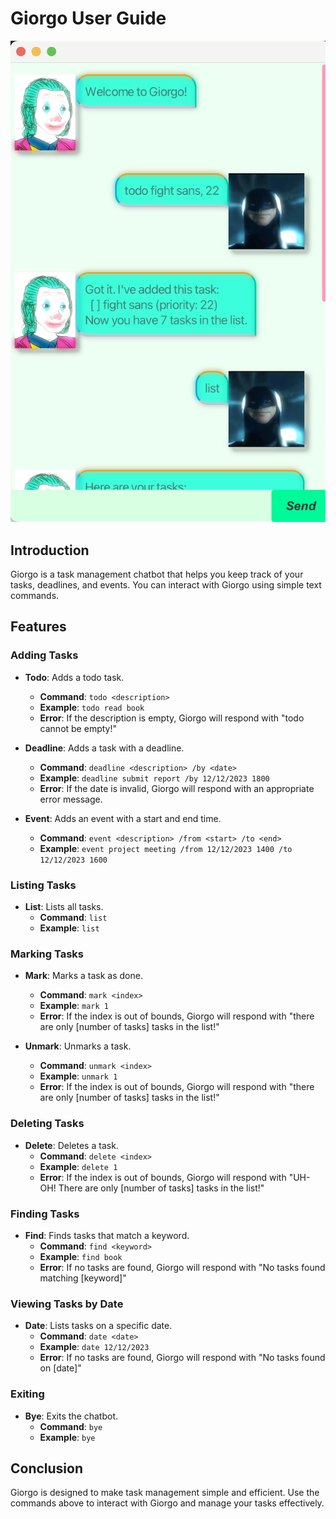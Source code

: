 # Giorgo User Guide

![screenshot](Ui.png)

## Introduction
Giorgo is a task management chatbot that helps you keep track of your tasks, deadlines, and events. You can interact with Giorgo using simple text commands.

## Features

### Adding Tasks
- **Todo**: Adds a todo task.
    - **Command**: `todo <description>`
    - **Example**: `todo read book`
    - **Error**: If the description is empty, Giorgo will respond with "todo cannot be empty!"

- **Deadline**: Adds a task with a deadline.
    - **Command**: `deadline <description> /by <date>`
    - **Example**: `deadline submit report /by 12/12/2023 1800`
    - **Error**: If the date is invalid, Giorgo will respond with an appropriate error message.

- **Event**: Adds an event with a start and end time.
    - **Command**: `event <description> /from <start> /to <end>`
    - **Example**: `event project meeting /from 12/12/2023 1400 /to 12/12/2023 1600`

### Listing Tasks
- **List**: Lists all tasks.
    - **Command**: `list`
    - **Example**: `list`

### Marking Tasks
- **Mark**: Marks a task as done.
    - **Command**: `mark <index>`
    - **Example**: `mark 1`
    - **Error**: If the index is out of bounds, Giorgo will respond with "there are only [number of tasks] tasks in the list!"

- **Unmark**: Unmarks a task.
    - **Command**: `unmark <index>`
    - **Example**: `unmark 1`
    - **Error**: If the index is out of bounds, Giorgo will respond with "there are only [number of tasks] tasks in the list!"

### Deleting Tasks
- **Delete**: Deletes a task.
    - **Command**: `delete <index>`
    - **Example**: `delete 1`
    - **Error**: If the index is out of bounds, Giorgo will respond with "UH-OH! There are only [number of tasks] tasks in the list!"

### Finding Tasks
- **Find**: Finds tasks that match a keyword.
    - **Command**: `find <keyword>`
    - **Example**: `find book`
    - **Error**: If no tasks are found, Giorgo will respond with "No tasks found matching [keyword]"

### Viewing Tasks by Date
- **Date**: Lists tasks on a specific date.
    - **Command**: `date <date>`
    - **Example**: `date 12/12/2023`
    - **Error**: If no tasks are found, Giorgo will respond with "No tasks found on [date]"

### Exiting
- **Bye**: Exits the chatbot.
    - **Command**: `bye`
    - **Example**: `bye`

## Conclusion
Giorgo is designed to make task management simple and efficient. Use the commands above to interact with Giorgo and manage your tasks effectively.